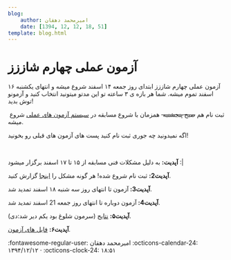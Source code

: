 ```yaml
---
blog:
    author: امیرمحمد دهقان
    date: [1394, 12, 12, 18, 51]
template: blog.html
---
```

# آزمون عملی چهارم شاززز

<div class="cnt">
<p>آزمون عملی چهارم شاززز ابتدای روز جمعه ۱۴ اسفند شروع میشه و انتهای یکشنبه ۱۶ اسفند تموم میشه. شما هر بازه ی ۳ ساعته تو این مدتو میتونید انتخاب کنید و آزمونو توش بدید!</p>
<p> ثبت نام هم <strike>صبح پنجشنبه </strike> همزمان با شروع مسابقه در <a href="http://cms-sh44zzz.rhcloud.com/">سیستم آزمون های عملی</a> شروع میشه.</p>
<p>اگه نمیدونید چه جوری ثبت نام کنید پست های آزمون های قبلی رو بخونید!</p>
<p><br/></p>
<p><b>آپدیت:</b> به دلیل مشکلات فنی مسابقه از ۱۵ تا ۱۷ اسفند برگزار میشود :|</p>
<p><b>آپدیت2:</b> ثبت نام شروع شده! هر گونه مشکل را <a href="http://telegram.me/amirmd76">اینجا</a> گزارش کنید.</p>
<p><b>آپدیت3: </b>آزمون تا انتهای روز سه شنبه ۱۸ اسفند تمدید شد.</p>
<p><b>آپدیت4: </b>آزمون دوباره تا انتهای روز جمعه 21 اسفند تمدید شد.</p>
<p><b>آپدیت۵:</b> <a href="http://bayanbox.ir/info/5727232076264072636/ranking4">نتایج‌</a> (سرمون شلوغ بود یکم دیر شد‌:دی).</p>
<p><b>آپدیت۶:</b> <a href="http://bayanbox.ir/download/1100498381793313195/shaazzz4.7z">فایل های آزمون</a>.</p>
</div>

<div class="blog-info" markdown>
<span class="blog-author">
:fontawesome-regular-user: امیرمحمد دهقان
</span>
<span class="blog-date">
:octicons-calendar-24: ۱۳۹۴/۱۲/۱۲ · :octicons-clock-24: ۱۸:۵۱
</span>
</div>


